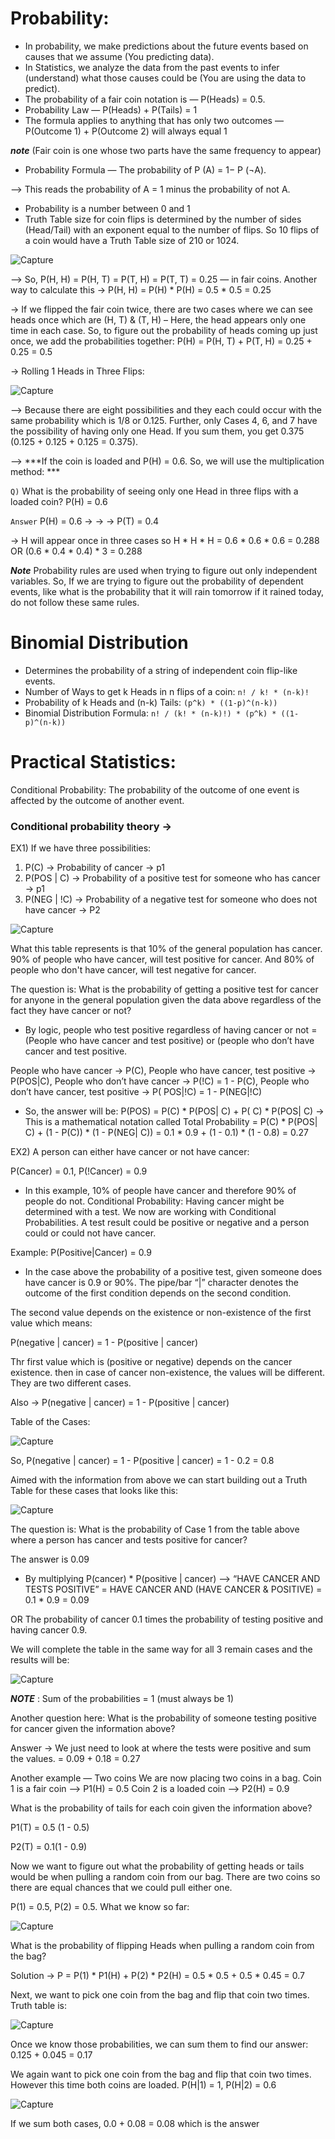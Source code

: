 # Probability:
- In probability, we make predictions about the future events based on causes that we assume (You predicting data).
- In Statistics, we analyze the data from the past events to infer (understand) what those causes could be (You are using the data to predict). 
- The probability of a fair coin notation is — P(Heads) = 0.5.
- Probability Law — P(Heads) + P(Tails) = 1
- The formula applies to anything that has only two outcomes — P(Outcome 1) + P(Outcome 2) will always equal 1

***note*** (Fair coin is one whose two parts have the same frequency to appear)

- Probability Formula — The probability of P (A) = 1− P (¬A).

--> This reads the probability of A = 1 minus the probability of not A.

- Probability is a number between 0 and 1
- Truth Table size for coin flips is determined by the number of sides (Head/Tail) with an exponent equal to the number of flips. So 10 flips of a coin would have a Truth Table size of 
210  or 1024.

![Capture](https://user-images.githubusercontent.com/91827137/165458728-d1cf8950-4b61-44be-9d45-aa020068be8c.PNG)

--> So, P(H, H) = P(H, T) = P(T, H) = P(T, T) = 0.25 — in fair coins.
Another way to calculate this → P(H, H) = P(H) * P(H) = 0.5 * 0.5 = 0.25

→ If we flipped the fair coin twice, there are two cases where we can see heads once which are (H, T) & (T, H) – Here, the head appears only one time in each case. So, to figure out the probability of heads coming up just once, we add the probabilities together: 
P(H) = P(H, T) + P(T, H) = 0.25 + 0.25 = 0.5

→ Rolling 1 Heads in Three Flips: 

![Capture](https://user-images.githubusercontent.com/91827137/165459029-8297ad2a-e532-4c7d-81ff-6c0a28efd555.PNG)

--> Because there are eight possibilities and they each could occur with the same probability which is 1/8 or 0.125. Further, only Cases 4, 6, and 7 have the possibility of having only one Head. If you sum them, you get 0.375 (0.125 + 0.125 + 0.125 = 0.375).

--> ***If the coin is loaded and P(H) = 0.6. So, we will use the multiplication method: ***

```Q)``` What is the probability of seeing only one Head in three flips with a loaded coin? P(H) = 0.6

```Answer``` P(H) = 0.6 → → → P(T) = 0.4

-> H will appear once in three cases so H * H * H = 0.6 * 0.6 * 0.6 = 0.288 OR (0.6 * 0.4 * 0.4) * 3 = 0.288

***Note***
Probability rules are used when trying to figure out only independent variables.
So, If we are trying to figure out the probability of dependent events, like what is the probability that it will rain tomorrow if it rained today, do not follow these same rules.

# Binomial Distribution
- Determines the probability of a string of independent coin flip-like events.
- Number of Ways to get k Heads in n flips of a coin: ```n! / k! * (n-k)!```
- Probability of k Heads and (n-k) Tails: ```(p^k) * ((1-p)^(n-k))```
-  Binomial Distribution Formula: ```n! / (k! * (n-k)!) * (p^k) * ((1-p)^(n-k))``` 

# Practical Statistics:

Conditional Probability: The probability of the outcome of one event is affected by the outcome of another event.

### Conditional probability theory → 
EX1) If we have three possibilities:
1. P(C) → Probability of cancer → p1
2. P(POS | C) → Probability of a positive test for someone who has cancer → p1
3. P(NEG | !C) → Probability of a negative test for someone who does not have cancer → P2

![Capture](https://user-images.githubusercontent.com/91827137/166150985-bc9839c4-8acf-46cd-8c62-be682e5f3703.PNG)

What this table represents is that 10% of the general population has cancer. 90% of people who have cancer, will test positive for cancer. And 80% of people who don't have cancer, will test negative for cancer.

The question is: What is the probability of getting a positive test for cancer for anyone in the general population given the data above regardless of the fact they have cancer or not?
- By logic, people who test positive regardless of having cancer or not = 
(People who have cancer and test positive)  or (people who don’t have cancer and test positive.

People who have cancer → P(C), People who have cancer, test positive → P(POS|C),
People who don’t have cancer → P(!C) = 1 - P(C),
People who don’t have cancer, test positive → P( POS|!C) = 1 - P(NEG|!C)

- So, the answer will be: 
P(POS) = P(C) * P(POS| C) + P( C) * P(POS|  C) → This is a mathematical notation called Total Probability
              = P(C) * P(POS| C) + (1 - P(C)) * (1 - P(NEG| C))
              = 0.1 * 0.9 + (1 - 0.1) * (1 - 0.8) = 0.27 
              
EX2) A person can either have cancer or not have cancer: 

P(Cancer) = 0.1, 
P(!Cancer) = 0.9

- In this example, 10% of people have cancer and therefore 90% of people do not.
Conditional Probability: Having cancer might be determined with a test. We now are working with Conditional Probabilities. A test result could be positive or negative and a person could or could not have cancer.

Example: P(Positive|Cancer) = 0.9
- In the case above the probability of a positive test, given someone does have cancer is 0.9 or 90%. The pipe/bar “|” character denotes the outcome of the first condition depends on the second condition.

The second value depends on the existence or non-existence of the first value which means:

P(negative | cancer) = 1 - P(positive | cancer) 

Thr first value which is (positive or negative) depends on the cancer existence. then in case of cancer non-existence, the values will be different. They are two different cases.

Also → P(negative | cancer) = 1 - P(positive | cancer) 

Table of the Cases:

![Capture](https://user-images.githubusercontent.com/91827137/166152864-be9ccfad-c6ff-47ea-8726-0e8bb73852e0.PNG)

So, P(negative |  cancer) = 1 - P(positive |  cancer) = 1 - 0.2 = 0.8

Aimed with the information from above we can start building out a Truth Table for these cases that looks like this:

![Capture](https://user-images.githubusercontent.com/91827137/166152885-f62709ed-0fa5-43b0-a8d9-2d2fadecb305.PNG)

The question is: What is the probability of Case 1 from the table above where a person has cancer and tests positive for cancer?

The answer is 0.09
- By multiplying P(cancer) * P(positive | cancer) 
--> “HAVE CANCER AND TESTS POSITIVE” = HAVE CANCER AND (HAVE CANCER & POSITIVE) = 0.1 * 0.9 = 0.09


OR  The probability of cancer 0.1 times the probability of testing positive and having cancer 0.9.

We will complete the table in the same way for all 3 remain cases and the results will be:

![Capture](https://user-images.githubusercontent.com/91827137/166152966-92fbfef8-c10a-49bc-9411-29dd2082c89e.PNG)

***NOTE*** : Sum of the probabilities = 1 (must always be 1)

Another question here: What is the probability of someone testing positive for cancer given the information above?

Answer → We just need to look at where the tests were positive and sum the values.
                  = 0.09 + 0.18 = 0.27

Another example — Two coins
We are now placing two coins in a bag.
          Coin 1 is a fair coin --> P1(H) = 0.5
          Coin 2 is a loaded coin --> P2(H) = 0.9

What is the probability of tails for each coin given the information above?

P1(T) = 0.5 (1 - 0.5)

P2(T) = 0.1(1 - 0.9)

Now we want to figure out what the probability of getting heads or tails would be when pulling a random coin from our bag. There are two coins so there are equal chances that we could pull either one.

P(1) = 0.5, P(2) = 0.5. What we know so far:

![Capture](https://user-images.githubusercontent.com/91827137/166153070-be094dce-79db-406f-abe1-2a86e3438e10.PNG)

What is the probability of flipping Heads when pulling a random coin from the bag?

Solution → P = P(1) * P1(H) + P(2) * P2(H) = 0.5 * 0.5 + 0.5 * 0.45 = 0.7

Next, we want to pick one coin from the bag and flip that coin two times. Truth table is:

![Capture](https://user-images.githubusercontent.com/91827137/166153117-fa281db1-23d1-4b77-b6b0-dd3fddea5d23.PNG)

Once we know those probabilities, we can sum them to find our answer:
0.125 + 0.045 = 0.17

We again want to pick one coin from the bag and flip that coin two times. However this time both coins are loaded. P(H|1) = 1, P(H|2) = 0.6

![Capture](https://user-images.githubusercontent.com/91827137/166153166-477f017c-dfbe-4b0f-af25-47c1642eb937.PNG)

If we sum both cases, 0.0 + 0.08 = 0.08 which is the answer

